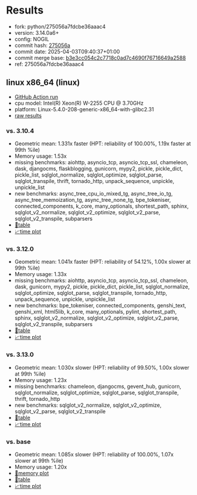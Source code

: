 # Results

- fork: python/275056a7fdcbe36aaac4
- version: 3.14.0a6+
- config: NOGIL
- commit hash: [275056a](https://github.com/python/cpython/commit/275056a)
- commit date: 2025-04-03T09:40:37+01:00
- commit merge base: [b3e3cc054c2c7718c0ad7c4690f76716649a2588](https://github.com/python/cpython/commit/b3e3cc054c2c7718c0ad7c4690f76716649a2588)
- ref: 275056a7fdcbe36aaac4

## linux x86_64 (linux)

- [GitHub Action run](https://github.com/faster-cpython/benchmarking/actions/runs/14250950390)
- cpu model: Intel(R) Xeon(R) W-2255 CPU @ 3.70GHz
- platform: Linux-5.4.0-208-generic-x86_64-with-glibc2.31
- [raw results](bm-20250403-linux-x86_64-python-275056a7fdcbe36aaac4-3.14.0a6%2B-275056a.json)

### vs. 3.10.4

- Geometric mean: 1.331x faster (HPT: reliability of 100.00%, 1.19x faster at 99th %ile)
- Memory usage: 1.53x
- missing benchmarks: aiohttp, asyncio_tcp, asyncio_tcp_ssl, chameleon, dask, djangocms, flaskblogging, gunicorn, mypy2, pickle, pickle_dict, pickle_list, sqlglot_normalize, sqlglot_optimize, sqlglot_parse, sqlglot_transpile, thrift, tornado_http, unpack_sequence, unpickle, unpickle_list
- new benchmarks: async_tree_cpu_io_mixed_tg, async_tree_io_tg, async_tree_memoization_tg, async_tree_none_tg, bpe_tokeniser, connected_components, k_core, many_optionals, shortest_path, sphinx, sqlglot_v2_normalize, sqlglot_v2_optimize, sqlglot_v2_parse, sqlglot_v2_transpile, subparsers
- [📄table](bm-20250403-linux-x86_64-python-275056a7fdcbe36aaac4-3.14.0a6%2B-275056a-vs-3.10.4.md)
- [📈time plot](bm-20250403-linux-x86_64-python-275056a7fdcbe36aaac4-3.14.0a6%2B-275056a-vs-3.10.4.svg)

### vs. 3.12.0

- Geometric mean: 1.041x faster (HPT: reliability of 54.12%, 1.00x slower at 99th %ile)
- Memory usage: 1.33x
- missing benchmarks: aiohttp, asyncio_tcp, asyncio_tcp_ssl, chameleon, dask, gunicorn, mypy2, pickle, pickle_dict, pickle_list, sqlglot_normalize, sqlglot_optimize, sqlglot_parse, sqlglot_transpile, tornado_http, unpack_sequence, unpickle, unpickle_list
- new benchmarks: bpe_tokeniser, connected_components, genshi_text, genshi_xml, html5lib, k_core, many_optionals, pylint, shortest_path, sphinx, sqlglot_v2_normalize, sqlglot_v2_optimize, sqlglot_v2_parse, sqlglot_v2_transpile, subparsers
- [📄table](bm-20250403-linux-x86_64-python-275056a7fdcbe36aaac4-3.14.0a6%2B-275056a-vs-3.12.0.md)
- [📈time plot](bm-20250403-linux-x86_64-python-275056a7fdcbe36aaac4-3.14.0a6%2B-275056a-vs-3.12.0.svg)

### vs. 3.13.0

- Geometric mean: 1.030x slower (HPT: reliability of 99.50%, 1.00x slower at 99th %ile)
- Memory usage: 1.23x
- missing benchmarks: chameleon, djangocms, gevent_hub, gunicorn, sqlglot_normalize, sqlglot_optimize, sqlglot_parse, sqlglot_transpile, thrift, tornado_http
- new benchmarks: sqlglot_v2_normalize, sqlglot_v2_optimize, sqlglot_v2_parse, sqlglot_v2_transpile
- [📄table](bm-20250403-linux-x86_64-python-275056a7fdcbe36aaac4-3.14.0a6%2B-275056a-vs-3.13.0.md)
- [📈time plot](bm-20250403-linux-x86_64-python-275056a7fdcbe36aaac4-3.14.0a6%2B-275056a-vs-3.13.0.svg)

### vs. base

- Geometric mean: 1.085x slower (HPT: reliability of 100.00%, 1.07x slower at 99th %ile)
- Memory usage: 1.20x
- [🧠memory plot](bm-20250403-linux-x86_64-python-275056a7fdcbe36aaac4-3.14.0a6%2B-275056a-vs-base-mem.svg)
- [📄table](bm-20250403-linux-x86_64-python-275056a7fdcbe36aaac4-3.14.0a6%2B-275056a-vs-base.md)
- [📈time plot](bm-20250403-linux-x86_64-python-275056a7fdcbe36aaac4-3.14.0a6%2B-275056a-vs-base.svg)

